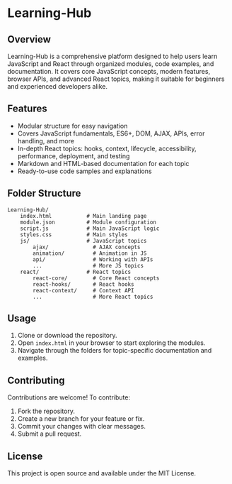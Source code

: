# Learning-Hub

## Overview
Learning-Hub is a comprehensive platform designed to help users learn JavaScript and React through organized modules, code examples, and documentation. It covers core JavaScript concepts, modern features, browser APIs, and advanced React topics, making it suitable for beginners and experienced developers alike.

## Features
- Modular structure for easy navigation
- Covers JavaScript fundamentals, ES6+, DOM, AJAX, APIs, error handling, and more
- In-depth React topics: hooks, context, lifecycle, accessibility, performance, deployment, and testing
- Markdown and HTML-based documentation for each topic
- Ready-to-use code samples and explanations

## Folder Structure
```
Learning-Hub/
	index.html           # Main landing page
	module.json          # Module configuration
	script.js            # Main JavaScript logic
	styles.css           # Main styles
	js/                  # JavaScript topics
		ajax/              # AJAX concepts
		animation/         # Animation in JS
		api/               # Working with APIs
		...                # More JS topics
	react/               # React topics
		react-core/        # Core React concepts
		react-hooks/       # React hooks
		react-context/     # Context API
		...                # More React topics
```

## Usage
1. Clone or download the repository.
2. Open `index.html` in your browser to start exploring the modules.
3. Navigate through the folders for topic-specific documentation and examples.

## Contributing
Contributions are welcome! To contribute:
1. Fork the repository.
2. Create a new branch for your feature or fix.
3. Commit your changes with clear messages.
4. Submit a pull request.

## License
This project is open source and available under the MIT License.


